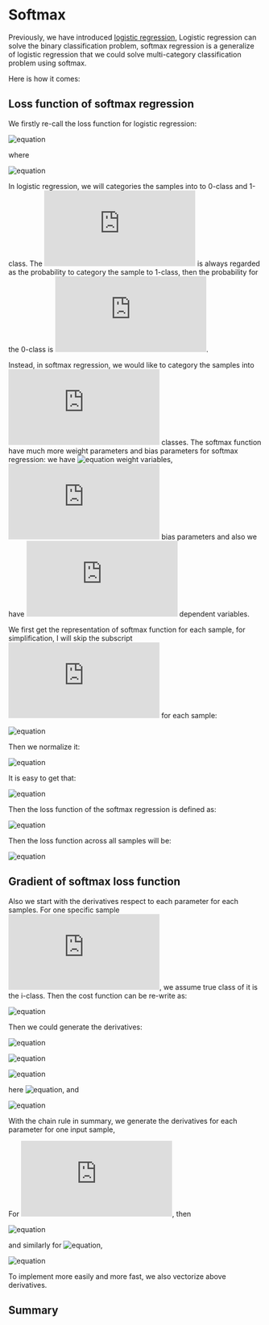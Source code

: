 # Softmax

Previously, we have introduced [logistic regression](https://github.com/chenxingwei/machine_learning_from_scratch/blob/master/algorithm/3.logisticRegression.md),
Logistic regression can solve the binary classification problem, softmax regression is a generalize of logistic regression that we could solve multi-category
classification problem using softmax.

Here is how it comes:

## Loss function of softmax regression

We firstly re-call the loss function for logistic regression:

![equation](http://latex.codecogs.com/gif.latex?J(\theta)=-\sum_{i=1}^{n}(y_ilog(a_i)+(1-y_i)log(1-a_i)))

where

![equation](http://latex.codecogs.com/gif.latex?a_i=\frac{1}{1+e^{-x_i\theta}})

In logistic regression, we will categories the samples into to 0-class and 1-class. The ![equation](http://latex.codecogs.com/gif.latex?a_i) is always regarded as the probability to category the sample to 1-class, then the probability for the 0-class is ![equation](http://latex.codecogs.com/gif.latex?1-a_i). 

Instead, in softmax regression, we would like to category the samples into ![equation](http://latex.codecogs.com/gif.latex?K) classes. The softmax function have much more weight parameters and bias parameters for softmax regression: we have ![equation](http://latex.codecogs.com/gif.latex?m\times{K}) weight variables, ![equation](http://latex.codecogs.com/gif.latex?K) bias parameters and also we have ![equation](http://latex.codecogs.com/gif.latex?K) dependent variables.

We first get the representation of softmax function for each sample, for simplification, I will skip the subscript ![equation](http://latex.codecogs.com/gif.latex?i) for each sample:

![equation](http://latex.codecogs.com/gif.latex?a_{k}=\sum_{j=1}^{m}x_{j}w_{jk}+b_k=\sum_{j=1}^{m+1}x_{j}\theta_{jk},k=1,2,...,K)

Then we normalize it:

![equation](http://latex.codecogs.com/gif.latex?s_{j}=\frac{e^{a_{j}}}{\sum_{k=1}^{K}e^{a_{k}}})

It is easy to get that:

![equation](http://latex.codecogs.com/gif.latex?\sum_{k=1}^{K}s_{k}=1)

Then the loss function of the softmax regression is defined as:

![equation](http://latex.codecogs.com/gif.latex?J(\theta;x)=-\sum_{k=1}^{K}y_{k}log(s_{k}))

Then the loss function across all samples will be:

![equation](http://latex.codecogs.com/gif.latex?J(\theta)=-\sum\sum_{k=1}^{K}y_{k}log(s_{k}))


## Gradient of softmax loss function

Also we start with the derivatives respect to each parameter for each samples. For one specific sample ![equation](http://latex.codecogs.com/gif.latex?x), we assume true class of it is the i-class. Then the cost function can be re-write as:

![equation](http://latex.codecogs.com/gif.latex?J(\theta;x)=-\sum_{k=1}^{K}y_{k}log(s_{k})=-y_{i}log(s_{i}))

Then we could generate the derivatives:

![equation](http://latex.codecogs.com/gif.latex?\frac{\partial{J(\theta;x)}}{\partial{s_i}}=-\frac{y_i}{s_i})

![equation](http://latex.codecogs.com/gif.latex?\frac{\partial{s_i}}{\partial{a_i}}=s_i(1-s_i))

![equation](http://latex.codecogs.com/gif.latex?\frac{\partial{s_i}}{\partial{a_j}}=-s_is_j)

here ![equation](http://latex.codecogs.com/gif.latex?i\ne{j}), and

![equation](http://latex.codecogs.com/gif.latex?\frac{\partial{a_j}}{\partial{\theta_{kj}}}=x_k)

With the chain rule in summary, we generate the derivatives for each parameter for one input sample,

For ![equation](http://latex.codecogs.com/gif.latex?i=j), then

![equation](http://latex.codecogs.com/gif.latex?\frac{\partial{J(\theta,x)}}{\partial{\theta_{kj}}}=\frac{\partial{J(\theta;x)}}{\partial{s_i}}\frac{\partial{s_i}}{\partial{a_j}}\frac{\partial{a_j}}{\partial{\theta_{kj}}}=y_i(s_i-1)x_k)

and similarly for ![equation](http://latex.codecogs.com/gif.latex?i\ne{j}),

![equation](http://latex.codecogs.com/gif.latex?\frac{\partial{J(\theta,x)}}{\partial{\theta_{kj}}}=\frac{\partial{J(\theta;x)}}{\partial{s_i}}\frac{\partial{s_i}}{\partial{a_j}}\frac{\partial{a_j}}{\partial{\theta_{kj}}}=y_is_jx_k)

To implement more easily and more fast, we also vectorize above derivatives.



## Summary


